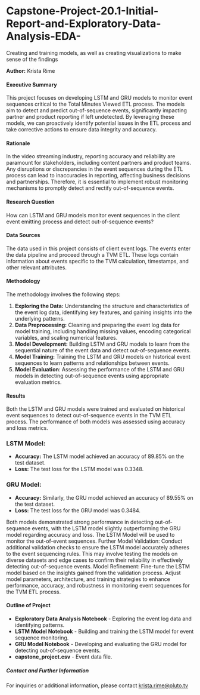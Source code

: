 # Capstone-Project-20.1-Initial-Report-and-Exploratory-Data-Analysis-EDA-
Creating and training models, as well as creating visualizations to make sense of the findings

**Author:** Krista Rime

#### Executive Summary
This project focuses on developing LSTM and GRU models to monitor event sequences critical to the Total Minutes Viewed ETL process. The models aim to detect and predict out-of-sequence events, significantly impacting partner and product reporting if left undetected. By leveraging these models, we can proactively identify potential issues in the ETL process and take corrective actions to ensure data integrity and accuracy.

#### Rationale
In the video streaming industry, reporting accuracy and reliability are paramount for stakeholders, including content partners and product teams. Any disruptions or discrepancies in the event sequences during the ETL process can lead to inaccuracies in reporting, affecting business decisions and partnerships. Therefore, it is essential to implement robust monitoring mechanisms to promptly detect and rectify out-of-sequence events.

#### Research Question
How can LSTM and GRU models monitor event sequences in the client event emitting process and detect out-of-sequence events?

#### Data Sources
The data used in this project consists of client event logs. The events enter the data pipeline and proceed through a TVM ETL. These logs contain information about events specific to the TVM calculation, timestamps, and other relevant attributes.

#### Methodology
The methodology involves the following steps:
1. **Exploring the Data:** Understanding the structure and characteristics of the event log data, identifying key features, and gaining insights into the underlying patterns.
2. **Data Preprocessing:** Cleaning and preparing the event log data for model training, including handling missing values, encoding categorical variables, and scaling numerical features.
3. **Model Development:** Building LSTM and GRU models to learn from the sequential nature of the event data and detect out-of-sequence events.
4. **Model Training:** Training the LSTM and GRU models on historical event sequences to learn patterns and relationships between events.
5. **Model Evaluation**: Assessing the performance of the LSTM and GRU models in detecting out-of-sequence events using appropriate evaluation metrics.

#### Results
Both the LSTM and GRU models were trained and evaluated on historical event sequences to detect out-of-sequence events in the TVM ETL process. The performance of both models was assessed using accuracy and loss metrics.

### LSTM Model:
- **Accuracy:** The LSTM model achieved an accuracy of 89.85% on the test dataset.
- **Loss:** The test loss for the LSTM model was 0.3348.

### GRU Model:
- **Accuracy:** Similarly, the GRU model achieved an accuracy of 89.55% on the test dataset.
- **Loss:** The test loss for the GRU model was 0.3484.

Both models demonstrated strong performance in detecting out-of-sequence events, with the LSTM model slightly outperforming the GRU model regarding accuracy and loss. The LSTM Model will be used to monitor the out-of-event sequences.
Further Model Validation: Conduct additional validation checks to ensure the LSTM model accurately adheres to the event sequencing rules. This may involve testing the models on diverse datasets and edge cases to confirm their reliability in effectively detecting out-of-sequence events.
Model Refinement: Fine-tune the LSTM model based on the insights gained from the validation process. Adjust model parameters, architecture, and training strategies to enhance performance, accuracy, and robustness in monitoring event sequences for the TVM ETL process.


#### Outline of Project
- **Exploratory Data Analysis Notebook** - Exploring the event log data and identifying patterns.
- **LSTM Model Notebook** - Building and training the LSTM model for event sequence monitoring.
- **GRU Model Notebook** - Developing and evaluating the GRU model for detecting out-of-sequence events.
- **capstone_project.csv** - Event data file.

##### Contact and Further Information
For inquiries or additional information, please contact krista.rime@pluto.tv
